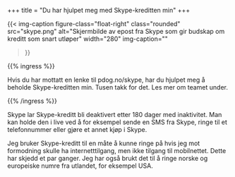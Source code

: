 +++
title = "Du har hjulpet meg med Skype-kreditten min"
+++

{{< img-caption
 figure-class="float-right"
    class="rounded"
    src="skype.png"
    alt="Skjermbilde av epost fra Skype som gir budskap om kreditt som snart utløper"
    width="280"
    img-caption=""
  >}}

{{% ingress %}}

Hvis du har mottatt en lenke til pdog.no/skype, har du hjulpet meg å beholde Skype-kreditten min.
Tusen takk for det. Les mer om teamet under.

{{% /ingress %}}

Skype lar Skype-kreditt bli deaktivert etter 180 dager med inaktivitet. Man kan holde den i
live ved å for eksempel sende en SMS fra Skype, ringe til et telefonnummer eller gjøre et
annet kjøp i Skype.

Jeg bruker Skype-kreditt til en måte å kunne ringe på hvis jeg mot formodning skulle ha
internetttilgang, men ikke tilgang til mobilnettet. Dette har skjedd et par ganger. Jeg
har også brukt det til å ringe norske og europeiske numre fra utlandet, for eksempel USA.
